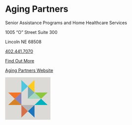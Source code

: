# Aging Partners

Senior Assistance Programs and Home Healthcare Services 

1005 “O” Street Suite 300 

Lincoln NE 68508

[402.441.7070](tel:4024417070)

[Find Out More](?tab=modules&module=extra-resources/Aging-Partners-Extra-Info.md)

[Aging Partners Website](https://www.lincoln.ne.gov/City/Departments/Aging-Partners)

![picture](./markdown/resources/images/agingPartners.jpg)
